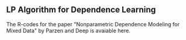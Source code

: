 LP Algorithm for Dependence Learning
-------------------------------------

The R-codes for the paper "Nonparametric Dependence Modeling for Mixed Data" by Parzen and Deep
is avaiable here.